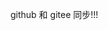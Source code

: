 <!-- 参考链接:https://mp.weixin.qq.com/s/pxbQbvZP2IWMQzA7v8YV4w -->
<!-- https://mp.weixin.qq.com/s/KsoSwA73PzGwYMqZOwUvNQ -->
<!-- https://mp.weixin.qq.com/s/usDh1-Wzxrf4BftfWhwduA -->

github 和 gitee 同步!!!
